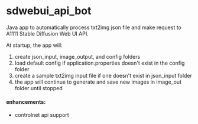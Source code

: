 # sdwebui_api_bot
Java app to automatically process txt2img json file and make request to A1111 Stable Diffusion Web UI API.

At startup, the app will:
1. create json_input, image_output, and config folders
2. load default config if application.properties doesn't exist in the config folder
3. create a sample txt2img input file if one doesn't exist in json_input folder
4. the app will continue to generate and save new images in image_out folder until stopped

#### enhancements:
* controlnet api support
